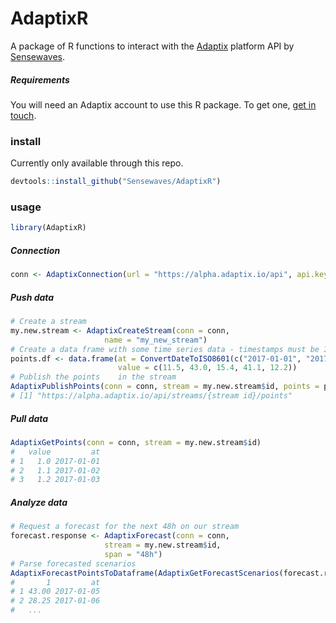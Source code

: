 

# AdaptixR
A package of R functions to interact with the [Adaptix](https://www.sensewaves.io/technology/) platform API by [Sensewaves](https://www.sensewaves.io). 

##### Requirements

You will need an Adaptix account to use this R package. To get one, [get in touch](mailto:contact@sensewaves.com). 

### install

Currently only available through this repo.


```r
devtools::install_github("Sensewaves/AdaptixR")
```


### usage


```r
library(AdaptixR)
```

##### Connection


```r
conn <- AdaptixConnection(url = "https://alpha.adaptix.io/api", api.key = "your_adaptix_key")
```

##### Push data


```r
# Create a stream
my.new.stream <- AdaptixCreateStream(conn = conn, 
				     name = "my_new_stream")
# Create a data frame with some time series data - timestamps must be ISO8601 compliant
points.df <- data.frame(at = ConvertDateToISO8601(c("2017-01-01", "2017-01-02", "2017-01-03", "2017-01-04", "2017-01-05")), 
                        value = c(11.5, 43.0, 15.4, 41.1, 12.2))						 
# Publish the points 	in the stream
AdaptixPublishPoints(conn = conn, stream = my.new.stream$id, points = points.df) 
# [1] "https://alpha.adaptix.io/api/streams/{stream id}/points"
```


##### Pull data

```r
AdaptixGetPoints(conn = conn, stream = my.new.stream$id)
#   value         at
# 1   1.0 2017-01-01
# 2   1.1 2017-01-02
# 3   1.2 2017-01-03
```

##### Analyze data
```r
# Request a forecast for the next 48h on our stream
forecast.response <- AdaptixForecast(conn = conn, 
				     stream = my.new.stream$id, 
				     span = "48h")
# Parse forecasted scenarios
AdaptixForecastPointsToDataframe(AdaptixGetForecastScenarios(forecast.response))
#       1         at
# 1 43.00 2017-01-05
# 2 28.25 2017-01-06
# 	...
```

